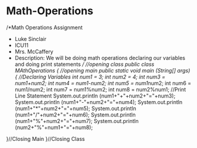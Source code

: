 # Math-Operations
/*Math Operations Assignment
 * Luke Sinclair
 * ICU11
 * Mrs. McCaffery
 * Description: We will be doing math operations declaring our variables and doing print statements
 */
//opening class
public class MAthOperations
{
  //opening main
  public static void main (String[] args)
  {
    //Declaring Variables
    int num1 = 3;
    int num2 = 4;
    int num3 = num1+num2;
    int num4 = num1-num2;
    int num5 = num1*num2;
    int num6 = num1/num2;
    int num7 = num1%num2;
    int num8 = num2%num1;
    //Print Line Statement
    System.out.println (num1+"+"+num2+"="+num3);
    System.out.println (num1+"-"+num2+"="+num4);
    System.out.println (num1+"*"+num2+"="+num5);
    System.out.println (num1+"/"+num2+"="+num6);
    System.out.println (num1+"%"+num2+"="+num7);
    System.out.println (num2+"%"+num1+"="+num8);

  }//Closing Main
}//Closing Class

